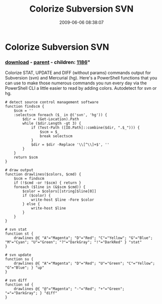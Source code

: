 ﻿---
pid:            1148
parent:         1143
children:       1186
poster:         Bishop
title:          Colorize Subversion SVN
date:           2009-06-06 08:38:07
format:         posh
---

# Colorize Subversion SVN

### [download](1148.ps1) - [parent](1143.md) - children: [1186](1186.md)"

Colorize STAT, UPDATE and DIFF (without params) commands output for Subversion (svn) and Mercurial (hg).
Here's a PowerShell functions that you can use to make those numerous commands you run every day via the PowerShell CLI a little easier to read by adding colors.
Autodetect for svn or hg.

```posh
# detect source control management software
function findscm {
	$scm = ''
	:selectscm foreach ($_ in @('svn', 'hg')) {
		$dir = (Get-Location).Path
		while ($dir.Length -gt 3) {
			if (Test-Path ([IO.Path]::combine($dir, ".$_"))) {
				$scm = $_
				break selectscm
			}
			$dir = $dir -Replace '\\[^\\]+$', ''
		}
	}
	return $scm
}

# draw output
function drawlines($colors, $cmd) {
	$scm = findscm
	if (!$cmd -or !$scm) { return }
	foreach ($line in (&$scm $cmd)) {
		$color = $colors[[string]$line[0]]
		if ($color) {
			write-host $line -Fore $color
		} else {
			write-host $line
		}
	}
}

# svn stat
function st {
	drawlines @{ "A"="Magenta"; "D"="Red"; "C"="Yellow"; "G"="Blue"; "M"="Cyan"; "U"="Green"; "?"="DarkGray"; "!"="DarkRed" } "stat"
}

# svn update
function su {
	drawlines @{ "A"="Magenta"; "D"="Red"; "U"="Green"; "C"="Yellow"; "G"="Blue"; } "up"
}

# svn diff
function sd {
	drawlines @{ "@"="Magenta"; "-"="Red"; "+"="Green"; "="="DarkGray"; } "diff"
}

```
